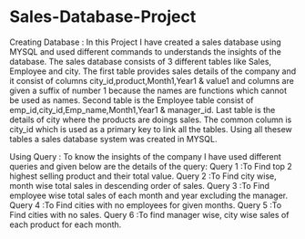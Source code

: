 # Sales-Database-Project
Creating Database : 
In this Project I have created a sales database using MYSQL and used different commands to understands the insights of the database.
The sales database consists of 3 different tables like Sales, Employee and city.
The first table provides sales details of the company and it consist of columns city_id,product,Month1,Year1 & value1 and columns are given a suffix of number 1 because the names are functions which cannot be used as names.
Second table is the Employee table consist of emp_id,city_id,Emp_name,Month1,Year1 & manager_id.
Last table is the details of city where the products are doings sales.
The common column is city_id which is used as a primary key to link all the tables.
Using all thesew tables a sales database system was created in MYSQL.

Using Query :
To know the insights of the company I have used different queries and given below are the details of the query:
Query 1 :To Find top 2 highest selling product and their total value.
Query 2 :To Find city wise, month wise total sales in descending order of sales.
Query 3 :To Find employee wise total sales of each month and year excluding the manager.
Query 4 :To Find cities with no employees for given months.
Query 5 :To Find cities with no sales.
Query 6 :To find manager wise, city wise sales of each product for each month.
